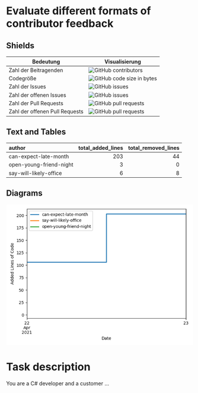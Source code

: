 # Evaluate different formats of contributor feedback

## Shields

| Bedeutung | Visualisierung |
|-----------|----------------|
| Zahl der Beitragenden | ![GitHub contributors](https://img.shields.io/github/contributors/SebastianZug/test_contributor_feedback) |
| Codegröße       | ![GitHub code size in bytes](https://img.shields.io/github/languages/code-size/SebastianZug/test_contributor_feedback) |
| Zahl der Issues | ![GitHub issues](https://img.shields.io/github/issues/SebastianZug/test_contributor_feedback)|
| Zahl der offenen Issues | ![GitHub issues](https://img.shields.io/github/issues-raw/SebastianZug/test_contributor_feedback)|
| Zahl der Pull Requests | ![GitHub pull requests](https://img.shields.io/github/issues-pr/SebastianZug/test_contributor_feedback)|
| Zahl der offenen Pull Requests | ![GitHub pull requests](https://img.shields.io/github/issues-pr-raw/SebastianZug/test_contributor_feedback)|

## Text and Tables

| author                  |   total_added_lines |   total_removed_lines |
|:------------------------|--------------------:|----------------------:|
| can-expect-late-month   |                 203 |                    44 |
| open-young-friend-night |                   3 |                     0 |
| say-will-likely-office  |                   6 |                     8 |

## Diagrams

![Bild](./statistics/AddedlinesOfCode.png)

# Task description

You are a C# developer and a customer ...
